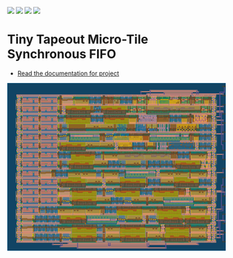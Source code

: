 ![](../../workflows/gds/badge.svg) ![](../../workflows/docs/badge.svg) ![](../../workflows/test/badge.svg) ![](../../workflows/fpga/badge.svg)

# Tiny Tapeout Micro-Tile Synchronous FIFO

- [Read the documentation for project](docs/info.md)

![](img/gds_render.png)